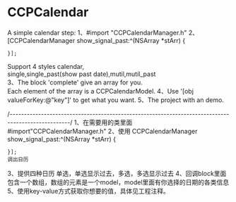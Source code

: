 # CCPCalendar
A simple calendar
step:
1、#import "CCPCalendarManager.h"
2、[CCPCalendarManager show_signal_past:^(NSArray *stArr) {
        
    }];
Support 4 styles calendar,                        
single,single_past(show past date),mutil,mutil_past                        
3、The block 'complete' give an array for you.                       
Each element of the array is a CCPCalendarModel.
4、Use '[obj valueForKey:@"key"]' to get what you want.
5、The project with an demo.

/*---------------------------------------------------------------------------------------------------*/
1、在需要用的类里面 #import"CCPCalendarManager.h"
2、使用
CCPCalendarManager show_signal_past:^(NSArray *stArr) {
        
    }];
    调出日历
3、提供四种日历
单选，单选显示过去，多选，多选显示过去
4、回调block里面包含一个数组，数组的元素是一个model，model里面有你选择的日期的各类信息
5、使用key-value方式获取你想要的值，具体见工程注释。
